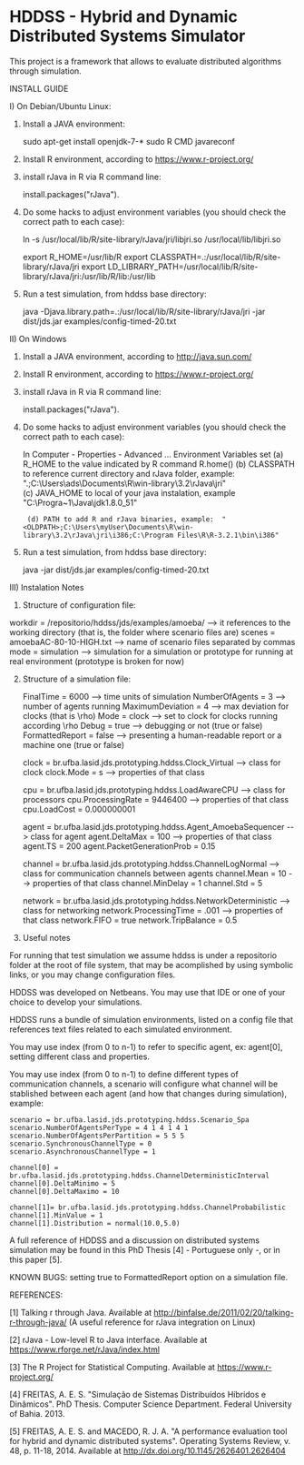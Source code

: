 # HDDSS - Hybrid and Dynamic Distributed Systems Simulator

This project is a framework that allows to evaluate distributed algorithms through simulation.

INSTALL GUIDE

I) On Debian/Ubuntu Linux:

1) Install a JAVA environment:

	sudo apt-get install openjdk-7-*
	sudo R CMD javareconf

2) Install R environment, according to https://www.r-project.org/

3) install rJava in R via R command line:

	install.packages("rJava").

4) Do some hacks to adjust environment variables (you should check the correct path to each case): 

	ln -s /usr/local/lib/R/site-library/rJava/jri/libjri.so /usr/local/lib/libjri.so

	export R_HOME=/usr/lib/R
	export CLASSPATH=.:/usr/local/lib/R/site-library/rJava/jri
	export LD_LIBRARY_PATH=/usr/local/lib/R/site-library/rJava/jri:/usr/lib/R/lib:/usr/lib

5) Run a test simulation, from hddss base directory:

	java -Djava.library.path=.:/usr/local/lib/R/site-library/rJava/jri -jar dist/jds.jar examples/config-timed-20.txt

II) On Windows


1) Install a JAVA environment, according to http://java.sun.com/

2) Install R environment, according to https://www.r-project.org/

3) install rJava in R via R command line:

	install.packages("rJava").

4) Do some hacks to adjust environment variables (you should check the correct path to each case): 

	In Computer - Properties - Advanced ... Environment Variables set 
		(a) R_HOME to the value indicated by R command R.home()
		(b) CLASSPATH to reference current directory and rJava folder, example: ".;C:\Users\ads\Documents\R\win-library\3.2\rJava\jri"		
		(c) JAVA_HOME to local of your java instalation, example "C:\Progra~1\Java\jdk1.8.0_51"
	
		(d) PATH to add R and rJava binaries, example: 	"<OLDPATH>;C:\Users\myUser\Documents\R\win-library\3.2\rJava\jri\i386;C:\Program Files\R\R-3.2.1\bin\i386"

5) Run a test simulation, from hddss base directory:

	java -jar dist/jds.jar examples/config-timed-20.txt

III) Instalation Notes

1) Structure of configuration file:

workdir = /repositorio/hddss/jds/examples/amoeba/ 	--> it references to the working directory (that is, the folder where scenario files are)
scenes = amoebaAC-80-10-HIGH.txt 			--> name of scenario files separated by commas
mode = simulation  					--> simulation for a simulation or prototype for running at real environment (prototype is broken for now)

2) Structure of a simulation file:

	FinalTime = 6000					--> time units of simulation
	NumberOfAgents = 3					--> number of agents running
	MaximumDeviation = 4					--> max deviation for clocks (that is \rho)
	Mode = clock						--> set to clock for clocks running according \rho 
	Debug = true						--> debugging or not (true or false)
	FormattedReport = false					--> presenting a human-readable report or a machine one (true or false)

	clock = br.ufba.lasid.jds.prototyping.hddss.Clock_Virtual	--> class for clock
	clock.Mode = s							--> properties of that class

	cpu = br.ufba.lasid.jds.prototyping.hddss.LoadAwareCPU		--> class for processors
	cpu.ProcessingRate = 9446400 					--> properties of that class
	cpu.LoadCost = 0.000000001

	agent = br.ufba.lasid.jds.prototyping.hddss.Agent_AmoebaSequencer	--> class for agent
	agent.DeltaMax = 100							--> properties of that class
	agent.TS = 200
	agent.PacketGenerationProb = 0.15

	channel = br.ufba.lasid.jds.prototyping.hddss.ChannelLogNormal		--> class for communication channels between agents
	channel.Mean = 10							--> properties of that class
	channel.MinDelay = 1
	channel.Std = 5

	network = br.ufba.lasid.jds.prototyping.hddss.NetworkDeterministic	--> class for networking
	network.ProcessingTime = .001						--> properties of that class
	network.FIFO = true
	network.TripBalance = 0.5

3) Useful notes

For running that test simulation we assume hddss is under a repositorio folder at the root of file system, that may be acomplished by using symbolic links, or you may change configuration files.

HDDSS was developed on Netbeans. You may use that IDE or one of your choice to develop your simulations.

HDDSS runs a bundle of simulation environments, listed on a config file that references text files related to each simulated environment.

You may use index (from 0 to n-1) to refer to specific agent, ex: agent[0], setting different class and properties.

You may use index (from 0 to n-1) to define different types of communication channels, a scenario will configure what channel will be stablished between each agent (and how that changes during simulation), example:

	scenario = br.ufba.lasid.jds.prototyping.hddss.Scenario_Spa
	scenario.NumberOfAgentsPerType = 4 1 4 1 4 1
	scenario.NumberOfAgentsPerPartition = 5 5 5
	scenario.SynchronousChannelType = 0
	scenario.AsynchronousChannelType = 1

	channel[0] = br.ufba.lasid.jds.prototyping.hddss.ChannelDeterministicInterval
	channel[0].DeltaMinimo = 5
	channel[0].DeltaMaximo = 10

	channel[1]= br.ufba.lasid.jds.prototyping.hddss.ChannelProbabilistic
	channel[1].MinValue = 1
	channel[1].Distribution = normal(10.0,5.0)

A full reference of HDDSS and a discussion on distributed systems simulation may be found in this PhD Thesis [4] - Portuguese only -, or in this paper [5].

KNOWN BUGS: setting true to FormattedReport option on a simulation file.

REFERENCES:

[1] Talking r through Java. Available at http://binfalse.de/2011/02/20/talking-r-through-java/ (A useful reference for rJava integration on Linux)

[2] rJava - Low-level R to Java interface. Available at https://www.rforge.net/rJava/index.html

[3] The R Project for Statistical Computing. Available at https://www.r-project.org/

[4] FREITAS, A. E. S. "Simulação de Sistemas Distribuídos Híbridos e Dinâmicos". PhD Thesis. Computer Science Department. Federal University of Bahia. 2013.

[5] FREITAS, A. E. S. and MACEDO, R. J. A. "A performance evaluation tool for hybrid and dynamic distributed systems". Operating Systems Review, v. 48, p. 11-18, 2014. Available at http://dx.doi.org/10.1145/2626401.2626404 
